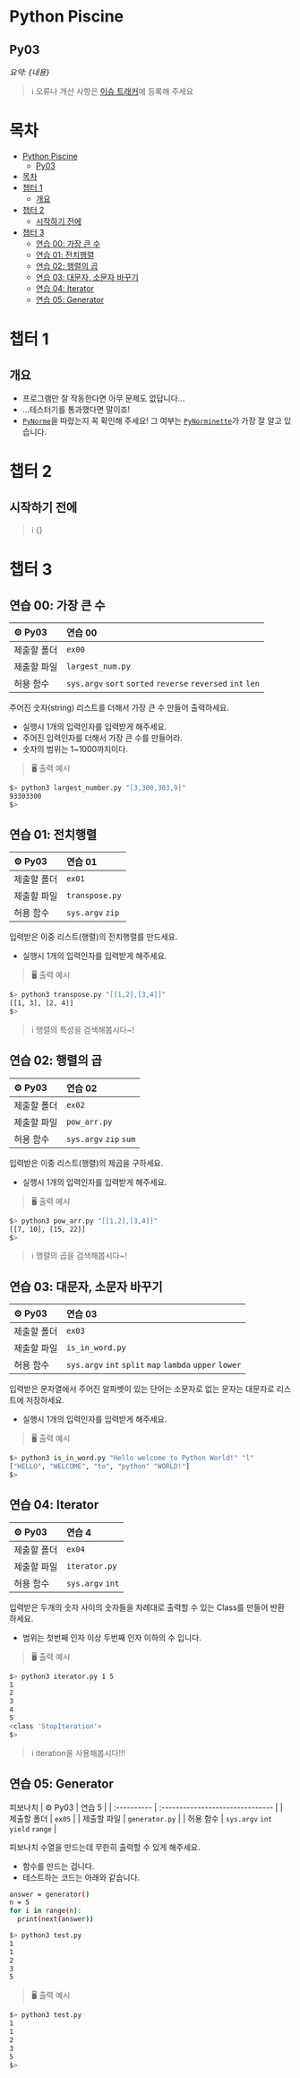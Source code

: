 # Python Piscine

## Py03

_요약: {내용}_

> :information_source: 오류나 개선 사항은 [이슈 트래커](https://github.com/youkim005/PythonFromHell/issues)에 등록해 주세요

# 목차
- [Python Piscine](#python-piscine)
  - [Py03](#py03)
- [목차](#목차)
- [챕터 1](#챕터-1)
  - [개요](#개요)
- [챕터 2](#챕터-2)
  - [시작하기 전에](#시작하기-전에)
- [챕터 3](#챕터-3)
  - [연습 00: 가장 큰 수](#연습-00-가장-큰-수)
  - [연습 01: 전치행렬](#연습-01-전치행렬)
  - [연습 02: 행렬의 곱](#연습-02-행렬의-곱)
  - [연습 03: 대문자, 소문자 바꾸기](#연습-03-대문자-소문자-바꾸기)
  - [연습 04: Iterator](#연습-04-iterator)
  - [연습 05: Generator](#연습-05-generator)

# 챕터 1

## 개요

- 프로그램만 잘 작동한다면 아무 문제도 없답니다...
- ...테스터기를 통과했다면 말이죠!
- [`PyNorme`](../README.md#PyNorme)을 따랐는지 꼭 확인해 주세요! 그 여부는 [`PyNorminette`](../README.md#PyNorminette)가 가장 잘 알고 있습니다.

# 챕터 2

## 시작하기 전에

> :information_source: {}

# 챕터 3

## 연습 00: 가장 큰 수

| :gear: Py03 | 연습 00                                                     |
| :---------- | :---------------------------------------------------------- |
| 제출할 폴더 | `ex00`                                                      |
| 제출할 파일 | `largest_num.py`                                            |
| 허용 함수   | `sys.argv` `sort` `sorted` `reverse` `reversed` `int` `len` |

주어진 숫자(string) 리스트를 더해서 가장 큰 수 만들어 출력하세요.
- 실행시 1개의 입력인자를 입력받게 해주세요.
- 주어진 입력인자를 더해서 가장 큰 수를 만들어라.
- 숫자의 범위는 1~1000까지이다.

> :desktop_computer: 출력 예시

```bash
$> python3 largest_number.py "[3,300,303,9]"
93303300
$>
```

## 연습 01: 전치행렬

| :gear: Py03 | 연습 01          |
| :---------- | :--------------- |
| 제출할 폴더 | `ex01`           |
| 제출할 파일 | `transpose.py`   |
| 허용 함수   | `sys.argv` `zip` |

입력받은 이중 리스트(행렬)의 전치행렬를 만드세요.
- 실행시 1개의 입력인자를 입력받게 해주세요.

> :desktop_computer: 출력 예시

```bash
$> python3 transpose.py "[[1,2],[3,4]]"
[[1, 3], [2, 4]]
$>
```

> :information_source: 행렬의 특성을 검색해봅시다~!

## 연습 02: 행렬의 곱

| :gear: Py03 | 연습 02                |
| :---------- | :--------------------- |
| 제출할 폴더 | `ex02`                 |
| 제출할 파일 | `pow_arr.py`           |
| 허용 함수   | `sys.argv` `zip` `sum` |

입력받은 이중 리스트(행렬)의 제곱을 구하세요.
- 실행시 1개의 입력인자를 입력받게 해주세요.

> :desktop_computer: 출력 예시

```bash
$> python3 pow_arr.py "[[1,2],[3,4]]"
[[7, 10], [15, 22]]
$> 
```

> :information_source: 행렬의 곱을 검색해봅시다~!

## 연습 03: 대문자, 소문자 바꾸기

| :gear: Py03 | 연습 03                                                 |
| :---------- | :------------------------------------------------------ |
| 제출할 폴더 | `ex03`                                                  |
| 제출할 파일 | `is_in_word.py`                                         |
| 허용 함수   | `sys.argv` `int` `split` `map` `lambda` `upper` `lower` |

입력받은 문자열에서 주어진 알파벳이 있는 단어는 소문자로 없는 문자는 대문자로 리스트에 저장하세요.
- 실행시 1개의 입력인자를 입력받게 해주세요.

> :desktop_computer: 출력 예시

```bash
$> python3 is_in_word.py "Hello welcome to Python World!" "l"
["HELLO", "WELCOME", "to", "python" "WORLD!"]
$>
```

## 연습 04: Iterator

| :gear: Py03 | 연습 4           |
| :---------- | :--------------- |
| 제출할 폴더 | `ex04`           |
| 제출할 파일 | `iterator.py`    |
| 허용 함수   | `sys.argv` `int` |

입력받은 두개의 숫자 사이의 숫자들을 차례대로 출력할 수 있는 Class를 만들어 반환하세요.
- 범위는 첫번째 인자 이상 두번째 인자 이하의 수 입니다. 

> :desktop_computer: 출력 예시

```bash
$> python3 iterator.py 1 5
1
2
3
4
5
<class 'StopIteration'>
$>
```

> :information_source: iteration을 사용해봅시다!!!
## 연습 05: Generator
피보나치
| :gear: Py03 | 연습 5                           |
| :---------- | :------------------------------- |
| 제출할 폴더 | `ex05`                           |
| 제출할 파일 | `generator.py`                   |
| 허용 함수   | `sys.argv` `int` `yield` `range` |

피보나치 수열을 만드는데 무한히 출력할 수 있게 해주세요.
- 함수를 만드는 겁니다.
- 테스트하는 코드는 아래와 같습니다.
```bash
answer = generator()
n = 5
for i in range(n):
  print(next(answer))

$> python3 test.py
1
1
2
3
5
```

> :desktop_computer: 출력 예시

```bash
$> python3 test.py
1
1
2
3
5
$>
```